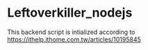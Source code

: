# Leftoverkiller_nodejs

This backend script is intialized according to https://ithelp.ithome.com.tw/articles/10195845

